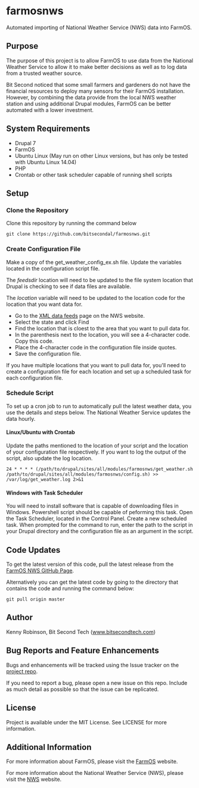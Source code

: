 # farmosnws
Automated importing of National Weather Service (NWS) data into FarmOS.

## Purpose
The purpose of this project is to allow FarmOS to use data from the National
Weather Service to allow it to make better decisions as well as to log 
data from a trusted weather source. 

Bit Second noticed that some small farmers and gardeners do not have the 
financial resources to deploy many sensors for their FarmOS installation. 
However, by combining the data provide from the local NWS weather station and
using additional Drupal modules, FarmOS can be better automated with a lower
investment.

## System Requirements
* Drupal 7
* FarmOS
* Ubuntu Linux (May run on other Linux versions, but has only be tested with Ubuntu Linux 14.04)
* PHP
* Crontab or other task scheduler capable of running shell scripts

## Setup

### Clone the Repository
Clone this repository by running the command below
```shell
git clone https://github.com/bitsecondal/farmosnws.git
```

### Create Configuration File
Make a copy of the get_weather_config_ex.sh file. Update the variables located in the configuration
script file. 

The *feedsdir* location will need to be updated to the file system location that 
Drupal is checking to see if data files are available. 

The *location* variable will need to be updated to the location code for the location 
that you want data for.
* Go to the [XML data feeds](http://w1.weather.gov/xml/current_obs/) page on the NWS website.
* Select the state and click Find
* Find the location that is cloest to the area that you want to pull data for. 
* In the parenthesis next to the location, you will see a 4-character code. Copy this code.
* Place the 4-character code in the configuration file inside quotes.
* Save the configuration file. 

If you have multiple locations that you want to pull data for, you'll need to create a configuration 
file for each location and set up a scheduled task for each configuration file.  

### Schedule Script
To set up a cron job to run to automatically pull the latest weather data, you use the details and 
steps below. The National Weather Service updates the data hourly.

#### Linux/Ubuntu with Crontab
Update the paths mentioned to the location of your script and the location of your configuration 
file respectively. If you want to log the output of the script, also update the log location. 
```shell
24 * * * * (/path/to/drupal/sites/all/modules/farmosnws/get_weather.sh /path/to/drupal/sites/all/modules/farmosnws/config.sh) >> /var/log/get_weather.log 2>&1
```

#### Windows with Task Scheduler
You will need to install software that is capable of downloading files in Windows. Powershell 
script should be capable of peforming this task.
Open the Task Scheduler, located in the Control Panel.  Create a new scheduled task. When prompted 
for the command to run, enter the path to the script in your Drupal directory and the configuration
file as an argument in the script.

## Code Updates 
To get the latest version of this code, pull the latest release from the 
[FarmOS NWS GitHub Page](https://github.com/bitsecondal/farmosnws). 

Alternatively you can get the latest code by going to the directory that contains the code and running the command below:
```shell
git pull origin master
```
 
## Author
Kenny Robinson, Bit Second Tech (www.bitsecondtech.com)

## Bug Reports and Feature Enhancements
Bugs and enhancements will be tracked using the Issue tracker
on the [project repo](https://github.com/bitsecondal/farmosnws/issues). 

If you need to report a bug, please open a new issue on this repo. Include 
as much detail as possible so that the issue can be replicated. 

## License 
Project is available under the MIT License. See LICENSE for more information.

## Additional Information
For more information about FarmOS, please visit the [FarmOS](http://www.farmos.org) website.

For more information about the National Weather Service (NWS), please visit the 
[NWS](http://www.weather.gov) website.
